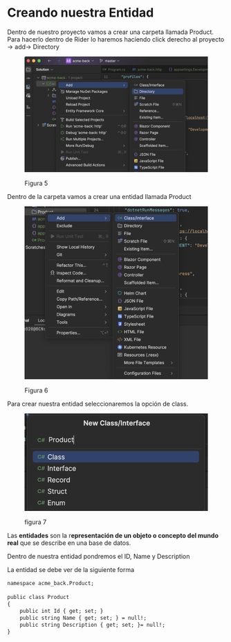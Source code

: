 # Creando nuestra Entidad

Dentro de nuestro proyecto vamos a crear una carpeta llamada Product. Para hacerlo dentro de Rider lo haremos hacíendo click derecho al proyecto -> add-> Directory

<figure><img src=".gitbook/assets/Captura de pantalla 2024-06-04 a las 0.28.58.png" alt=""><figcaption><p>Figura 5</p></figcaption></figure>

Dentro de la carpeta vamos a crear una entidad llamada Product&#x20;

<figure><img src=".gitbook/assets/Captura de pantalla 2024-06-04 a las 0.29.23.png" alt=""><figcaption><p>Figura 6</p></figcaption></figure>

Para crear nuestra entidad seleccionaremos la opción de class.

<figure><img src=".gitbook/assets/Captura de pantalla 2024-06-04 a las 0.29.46.png" alt=""><figcaption><p>figura 7</p></figcaption></figure>

Las **entidades** son la r**epresentación de un objeto o concepto del mundo real** que se describe en una base de datos.

Dentro de nuestra entidad pondremos el ID, Name y Description

La entidad se debe ver de la siguiente forma

```
namespace acme_back.Product;

public class Product
{
    public int Id { get; set; }
    public string Name { get; set; } = null!;
    public string Description { get; set; }= null!;
}
```
